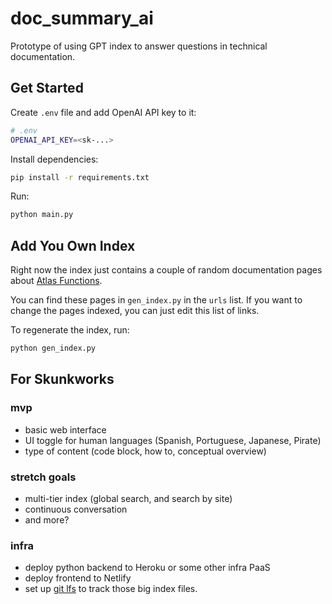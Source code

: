 # doc_summary_ai

Prototype of using GPT index to answer questions in technical documentation.

## Get Started

Create `.env` file and add OpenAI API key to it:

```sh
# .env
OPENAI_API_KEY=<sk-...>
```

Install dependencies:

```sh
pip install -r requirements.txt
```

Run:

```sh
python main.py
```

## Add You Own Index

Right now the index just contains a couple of random documentation pages about [Atlas Functions](https://www.mongodb.com/docs/atlas/app-services/functions/).

You can find these pages in `gen_index.py` in the `urls` list.
If you want to change the pages indexed, you can just edit this list of links.

To regenerate the index, run:

```sh
python gen_index.py
```

## For Skunkworks

### mvp

- basic web interface
- UI toggle for human languages (Spanish, Portuguese, Japanese, Pirate)
- type of content (code block, how to, conceptual overview)

### stretch goals

- multi-tier index (global search, and search by site)
- continuous conversation
- and more?

### infra

- deploy python backend to Heroku or some other infra PaaS
- deploy frontend to Netlify
- set up [git lfs](https://git-lfs.com/) to track those big index files.
